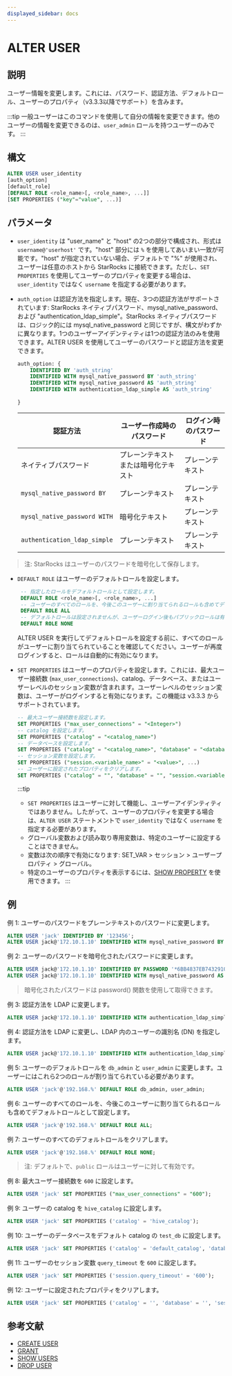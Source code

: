 ```yaml
---
displayed_sidebar: docs
---
```


# ALTER USER

## 説明

ユーザー情報を変更します。これには、パスワード、認証方法、デフォルトロール、ユーザーのプロパティ（v3.3.3以降でサポート）を含みます。

:::tip
一般ユーザーはこのコマンドを使用して自分の情報を変更できます。他のユーザーの情報を変更できるのは、`user_admin` ロールを持つユーザーのみです。
:::

## 構文

```SQL
ALTER USER user_identity 
[auth_option] 
[default_role] 
[DEFAULT ROLE <role_name>[, <role_name>, ...]]
[SET PROPERTIES ("key"="value", ...)]
```

## パラメータ

- `user_identity` は "user_name" と "host" の2つの部分で構成され、形式は `username@'userhost'` です。"host" 部分には `%` を使用してあいまい一致が可能です。"host" が指定されていない場合、デフォルトで "%" が使用され、ユーザーは任意のホストから StarRocks に接続できます。ただし、`SET PROPERTIES` を使用してユーザーのプロパティを変更する場合は、`user_identity` ではなく `username` を指定する必要があります。

- `auth_option` は認証方法を指定します。現在、3つの認証方法がサポートされています: StarRocks ネイティブパスワード、mysql_native_password、および "authentication_ldap_simple"。StarRocks ネイティブパスワードは、ロジック的には mysql_native_password と同じですが、構文がわずかに異なります。1つのユーザーアイデンティティは1つの認証方法のみを使用できます。ALTER USER を使用してユーザーのパスワードと認証方法を変更できます。

    ```SQL
    auth_option: {
        IDENTIFIED BY 'auth_string'
        IDENTIFIED WITH mysql_native_password BY 'auth_string'
        IDENTIFIED WITH mysql_native_password AS 'auth_string'
        IDENTIFIED WITH authentication_ldap_simple AS 'auth_string'
        
    }
    ```

    | **認証方法**                 | **ユーザー作成時のパスワード** | **ログイン時のパスワード** |
    | ---------------------------- | ------------------------------ | -------------------------- |
    | ネイティブパスワード         | プレーンテキストまたは暗号化テキスト | プレーンテキスト            |
    | `mysql_native_password BY`   | プレーンテキスト               | プレーンテキスト            |
    | `mysql_native_password WITH` | 暗号化テキスト                 | プレーンテキスト            |
    | `authentication_ldap_simple` | プレーンテキスト               | プレーンテキスト            |

> 注: StarRocks はユーザーのパスワードを暗号化して保存します。

- `DEFAULT ROLE` はユーザーのデフォルトロールを設定します。

   ```SQL
    -- 指定したロールをデフォルトロールとして設定します。
    DEFAULT ROLE <role_name>[, <role_name>, ...]
    -- ユーザーのすべてのロールを、今後このユーザーに割り当てられるロールも含めてデフォルトロールとして設定します。
    DEFAULT ROLE ALL
    -- デフォルトロールは設定されませんが、ユーザーログイン後もパブリックロールは有効です。
    DEFAULT ROLE NONE
    ```

  ALTER USER を実行してデフォルトロールを設定する前に、すべてのロールがユーザーに割り当てられていることを確認してください。ユーザーが再度ログインすると、ロールは自動的に有効になります。

- `SET PROPERTIES` はユーザーのプロパティを設定します。これには、最大ユーザー接続数 (`max_user_connections`)、catalog、データベース、またはユーザーレベルのセッション変数が含まれます。ユーザーレベルのセッション変数は、ユーザーがログインすると有効になります。この機能は v3.3.3 からサポートされています。

  ```SQL
  -- 最大ユーザー接続数を設定します。
  SET PROPERTIES ("max_user_connections" = "<Integer>")
  -- catalog を設定します。
  SET PROPERTIES ("catalog" = "<catalog_name>")
  -- データベースを設定します。
  SET PROPERTIES ("catalog" = "<catalog_name>", "database" = "<database_name>")
  -- セッション変数を設定します。
  SET PROPERTIES ("session.<variable_name>" = "<value>", ...)
  -- ユーザーに設定されたプロパティをクリアします。
  SET PROPERTIES ("catalog" = "", "database" = "", "session.<variable_name>" = "");
  ```

  :::tip
  - `SET PROPERTIES` はユーザーに対して機能し、ユーザーアイデンティティではありません。したがって、ユーザーのプロパティを変更する場合は、`ALTER USER` ステートメントで `user_identity` ではなく `username` を指定する必要があります。
  - グローバル変数および読み取り専用変数は、特定のユーザーに設定することはできません。
  - 変数は次の順序で有効になります: SET_VAR > セッション > ユーザープロパティ > グローバル。
  - 特定のユーザーのプロパティを表示するには、[SHOW PROPERTY](./SHOW_PROPERTY.md) を使用できます。
  :::

## 例

例 1: ユーザーのパスワードをプレーンテキストのパスワードに変更します。

```SQL
ALTER USER 'jack' IDENTIFIED BY '123456';
ALTER USER jack@'172.10.1.10' IDENTIFIED WITH mysql_native_password BY '123456';
```

例 2: ユーザーのパスワードを暗号化されたパスワードに変更します。

```SQL
ALTER USER jack@'172.10.1.10' IDENTIFIED BY PASSWORD '*6BB4837EB74329105EE4568DDA7DC67ED2CA2AD9';
ALTER USER jack@'172.10.1.10' IDENTIFIED WITH mysql_native_password AS '*6BB4837EB74329105EE4568DDA7DC67ED2CA2AD9';
```

> 暗号化されたパスワードは password() 関数を使用して取得できます。

例 3: 認証方法を LDAP に変更します。

```SQL
ALTER USER jack@'172.10.1.10' IDENTIFIED WITH authentication_ldap_simple;
```

例 4: 認証方法を LDAP に変更し、LDAP 内のユーザーの識別名 (DN) を指定します。

```SQL
ALTER USER jack@'172.10.1.10' IDENTIFIED WITH authentication_ldap_simple AS 'uid=jack,ou=company,dc=example,dc=com';
```

例 5: ユーザーのデフォルトロールを `db_admin` と `user_admin` に変更します。ユーザーにはこれら2つのロールが割り当てられている必要があります。

```SQL
ALTER USER 'jack'@'192.168.%' DEFAULT ROLE db_admin, user_admin;
```

例 6: ユーザーのすべてのロールを、今後このユーザーに割り当てられるロールも含めてデフォルトロールとして設定します。

```SQL
ALTER USER 'jack'@'192.168.%' DEFAULT ROLE ALL;
```

例 7: ユーザーのすべてのデフォルトロールをクリアします。

```SQL
ALTER USER 'jack'@'192.168.%' DEFAULT ROLE NONE;
```

> 注: デフォルトで、`public` ロールはユーザーに対して有効です。

例 8: 最大ユーザー接続数を `600` に設定します。

```SQL
ALTER USER 'jack' SET PROPERTIES ("max_user_connections" = "600");
```

例 9: ユーザーの catalog を `hive_catalog` に設定します。

```SQL
ALTER USER 'jack' SET PROPERTIES ('catalog' = 'hive_catalog');
```

例 10: ユーザーのデータベースをデフォルト catalog の `test_db` に設定します。

```SQL
ALTER USER 'jack' SET PROPERTIES ('catalog' = 'default_catalog', 'database' = 'test_db');
```

例 11: ユーザーのセッション変数 `query_timeout` を `600` に設定します。

```SQL
ALTER USER 'jack' SET PROPERTIES ('session.query_timeout' = '600');
```

例 12: ユーザーに設定されたプロパティをクリアします。

```SQL
ALTER USER 'jack' SET PROPERTIES ('catalog' = '', 'database' = '', 'session.query_timeout' = '');
```

## 参考文献

- [CREATE USER](CREATE_USER.md)
- [GRANT](GRANT.md)
- [SHOW USERS](SHOW_USERS.md)
- [DROP USER](DROP_USER.md)